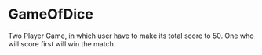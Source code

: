 # GameOfDice
Two Player Game, in which user have to make its total score to 50. One who will score first will win the match.
